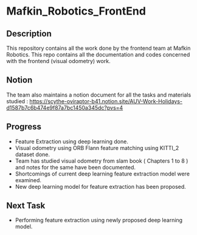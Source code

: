 # Mafkin_Robotics_FrontEnd

## Description
This repository contains all the work done by the frontend team at Mafkin Robotics. This repo contains all the documentation and codes concerned with the frontend (visual odometry) work.

## Notion
The team also maintains a notion document for all the tasks and materials studied : https://scythe-oviraptor-b41.notion.site/AUV-Work-Holidays-d1587b7c6b474e9f87a7bc1450a345dc?pvs=4

## Progress
* Feature Extraction using deep learning done.
* Visual odometry using ORB Flann feature matching using KITTI_2 dataset done.
* Team has studied visual odometry from slam book ( Chapters 1 to 8 ) and notes for the same have been documented. 
* Shortcomings of current deep learning feature extraction model were examined.
* New deep learning model for feature extraction has been proposed.

## Next Task
* Performing feature extraction using newly proposed deep learning model.
